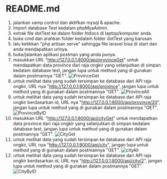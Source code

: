 # README.md
1. jalankan xamp control dan aktifkan mysql & apache.
2. Import database Test kedalam phpMyaAdmin.
3. extrak file dotTest ke dalam folder htdocs di laptop/komputer anda.
4. buka cmd dan arahkan folder kedalam folder dotTest yang barusan
5. lalu ketikkan "php artisan serve" sehingga file laravel bisa di start dan anda mendapatkan urlnya.
6. buka/jalankan aplikasi postman yang anda punya.
7. masukkan URL "http://127.0.0.1:8000/api/provinceGet" untuk mendapatkan data province dari raja ongkir yang selanjutkan di simpan kedalam database test, jangan lupa untuk method yang di gunakan dalam postmannya "GET".
![ProvinceGet](https://user-images.githubusercontent.com/61268806/75602239-e002f900-5af5-11ea-8428-6cd8cd85c283.PNG)
8. untuk melihat data yang sudah tersimpan ke database dari API raja ongkir, URL nya "http://127.0.0.1:8000/api/province", jangan lupa untuk method yang di gunakan dalam postmannya "GET".
![ProvinceAll](https://user-images.githubusercontent.com/61268806/75602256-07f25c80-5af6-11ea-8d3f-b913dda25933.PNG)
9. untuk melihat data yang sudah tersimpan ke database dari API raja ongkir berdasarkan id, URL nya "http://127.0.0.1:8000/api/province/20", jangan lupa untuk method yang di gunakan dalam postmannya "GET".
![ProvinceByID](https://user-images.githubusercontent.com/61268806/75602265-193b6900-5af6-11ea-877e-58f0e63656a0.PNG)
10. masukkan URL "http://127.0.0.1:8000/api/cityGet" untuk mendapatkan data province dari raja ongkir yang selanjutkan di simpan kedalam database test, jangan lupa untuk method yang di gunakan dalam postmannya "GET".
![CityGet](https://user-images.githubusercontent.com/61268806/75602274-29ebdf00-5af6-11ea-9fdc-dfd7d64ed3f4.PNG)
11. untuk melihat data yang sudah tersimpan ke database dari API raja ongkir, URL nya "http://127.0.0.1:8000/api/city", jangan lupa untuk method yang di gunakan dalam postmannya "GET".
![cityAll](https://user-images.githubusercontent.com/61268806/75602277-2eb09300-5af6-11ea-970d-f02468b6b47c.PNG)
12. untuk melihat data yang sudah tersimpan ke database dari API raja ongkir berdasarkan id, URL nya "http://127.0.0.1:8000/api/city/2", jangan lupa untuk method yang di gunakan dalam postmannya "GET".
![CityByID](https://user-images.githubusercontent.com/61268806/75602279-32dcb080-5af6-11ea-914e-cd47a82aed22.PNG)
